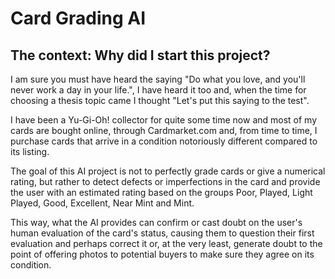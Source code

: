# Card Grading AI

## The context: Why did I start this project?

I am sure you must have heard the saying "Do what you love, and you'll never work a day in your life.", I have heard it too and, when the time for choosing a thesis topic came I thought "Let's put this saying to the test". 

I have been a Yu-Gi-Oh! collector for quite some time now and most of my cards are bought online, through Cardmarket.com and, from time to time, I purchase cards that arrive in a condition notoriously different compared to its listing.

The goal of this AI project is not to perfectly grade cards or give a numerical rating, but rather to detect defects or imperfections in the card and provide the user with an estimated rating based on the groups Poor, Played, Light Played, Good, Excellent, Near Mint and Mint. 

This way, what the AI provides can confirm or cast doubt on the user's human evaluation of the card's status, causing them to question their first evaluation and perhaps correct it or, at the very least, generate doubt to the point of offering photos to potential buyers to make sure they agree on its condition.
